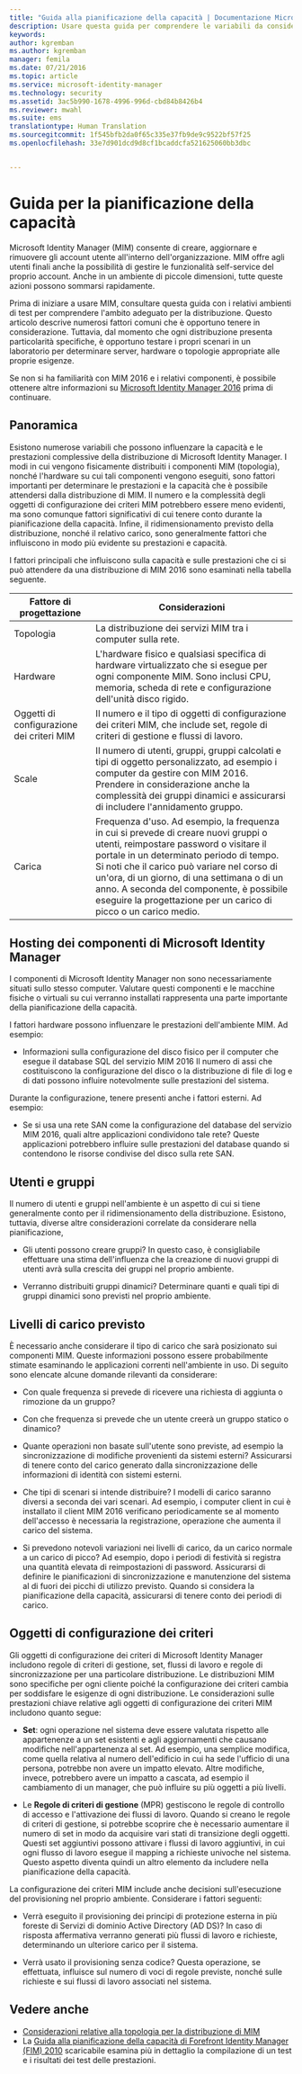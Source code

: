 ```yaml
---
title: "Guida alla pianificazione della capacità | Documentazione Microsoft"
description: Usare questa guida per comprendere le variabili da considerare prima di distribuire MIM 2016, inclusi i livelli di carico e le decisioni relative ai criteri.
keywords: 
author: kgremban
ms.author: kgremban
manager: femila
ms.date: 07/21/2016
ms.topic: article
ms.service: microsoft-identity-manager
ms.technology: security
ms.assetid: 3ac5b990-1678-4996-996d-cbd84b8426b4
ms.reviewer: mwahl
ms.suite: ems
translationtype: Human Translation
ms.sourcegitcommit: 1f545bfb2da0f65c335e37fb9de9c9522bf57f25
ms.openlocfilehash: 33e7d901dcd9d8cf1bcaddcfa521625060bb3dbc


---
```


# <a name="capacity-planning-guide"></a>Guida per la pianificazione della capacità

Microsoft Identity Manager (MIM) consente di creare, aggiornare e rimuovere gli account utente all'interno dell'organizzazione. MIM offre agli utenti finali anche la possibilità di gestire le funzionalità self-service del proprio account. Anche in un ambiente di piccole dimensioni, tutte queste azioni possono sommarsi rapidamente.

Prima di iniziare a usare MIM, consultare questa guida con i relativi ambienti di test per comprendere l'ambito adeguato per la distribuzione. Questo articolo descrive numerosi fattori comuni che è opportuno tenere in considerazione. Tuttavia, dal momento che ogni distribuzione presenta particolarità specifiche, è opportuno testare i propri scenari in un laboratorio per determinare server, hardware o topologie appropriate alle proprie esigenze.

Se non si ha familiarità con MIM 2016 e i relativi componenti, è possibile ottenere altre informazioni su [Microsoft Identity Manager 2016](/microsoft-identity-manager/understand-explore/microsoft-identity-manager-2016) prima di continuare.

## <a name="overview"></a>Panoramica
Esistono numerose variabili che possono influenzare la capacità e le prestazioni complessive della distribuzione di Microsoft Identity Manager. I modi in cui vengono fisicamente distribuiti i componenti MIM (topologia), nonché l'hardware su cui tali componenti vengono eseguiti, sono fattori importanti per determinare le prestazioni e la capacità che è possibile attendersi dalla distribuzione di MIM. Il numero e la complessità degli oggetti di configurazione dei criteri MIM potrebbero essere meno evidenti, ma sono comunque fattori significativi di cui tenere conto durante la pianificazione della capacità. Infine, il ridimensionamento previsto della distribuzione, nonché il relativo carico, sono generalmente fattori che influiscono in modo più evidente su prestazioni e capacità.

I fattori principali che influiscono sulla capacità e sulle prestazioni che ci si può attendere da una distribuzione di MIM 2016 sono esaminati nella tabella seguente.

| Fattore di progettazione | Considerazioni |
| ------------- | -------------- |
| Topologia | La distribuzione dei servizi MIM tra i computer sulla rete. |
| Hardware | L'hardware fisico e qualsiasi specifica di hardware virtualizzato che si esegue per ogni componente MIM. Sono inclusi CPU, memoria, scheda di rete e configurazione dell'unità disco rigido. |
| Oggetti di configurazione dei criteri MIM | Il numero e il tipo di oggetti di configurazione dei criteri MIM, che include set, regole di criteri di gestione e flussi di lavoro. |
| Scale | Il numero di utenti, gruppi, gruppi calcolati e tipi di oggetto personalizzato, ad esempio i computer da gestire con MIM 2016. Prendere in considerazione anche la complessità dei gruppi dinamici e assicurarsi di includere l'annidamento gruppo. |
| Carica | Frequenza d'uso. Ad esempio, la frequenza in cui si prevede di creare nuovi gruppi o utenti, reimpostare password o visitare il portale in un determinato periodo di tempo. Si noti che il carico può variare nel corso di un'ora, di un giorno, di una settimana o di un anno. A seconda del componente, è possibile eseguire la progettazione per un carico di picco o un carico medio. |


## <a name="hosting-microsoft-identity-manager-components"></a>Hosting dei componenti di Microsoft Identity Manager

I componenti di Microsoft Identity Manager non sono necessariamente situati sullo stesso computer. Valutare questi componenti e le macchine fisiche o virtuali su cui verranno installati rappresenta una parte importante della pianificazione della capacità.

I fattori hardware possono influenzare le prestazioni dell'ambiente MIM. Ad esempio:
- Informazioni sulla configurazione del disco fisico per il computer che esegue il database SQL del servizio MIM 2016 Il numero di assi che costituiscono la configurazione del disco o la distribuzione di file di log e di dati possono influire notevolmente sulle prestazioni del sistema.

Durante la configurazione, tenere presenti anche i fattori esterni. Ad esempio:
- Se si usa una rete SAN come la configurazione del database del servizio MIM 2016, quali altre applicazioni condividono tale rete? Queste applicazioni potrebbero influire sulle prestazioni del database quando si contendono le risorse condivise del disco sulla rete SAN.


## <a name="users-and-groups"></a>Utenti e gruppi
Il numero di utenti e gruppi nell'ambiente è un aspetto di cui si tiene generalmente conto per il ridimensionamento della distribuzione. Esistono, tuttavia, diverse altre considerazioni correlate da considerare nella pianificazione,

- Gli utenti possono creare gruppi? In questo caso, è consigliabile effettuare una stima dell'influenza che la creazione di nuovi gruppi di utenti avrà sulla crescita dei gruppi nel proprio ambiente.

- Verranno distribuiti gruppi dinamici? Determinare quanti e quali tipi di gruppi dinamici sono previsti nel proprio ambiente.


## <a name="expected-load-levels"></a>Livelli di carico previsto
È necessario anche considerare il tipo di carico che sarà posizionato sui componenti MIM. Queste informazioni possono essere probabilmente stimate esaminando le applicazioni correnti nell'ambiente in uso. Di seguito sono elencate alcune domande rilevanti da considerare:

- Con quale frequenza si prevede di ricevere una richiesta di aggiunta o rimozione da un gruppo?

- Con che frequenza si prevede che un utente creerà un gruppo statico o dinamico?

- Quante operazioni non basate sull'utente sono previste, ad esempio la sincronizzazione di modifiche provenienti da sistemi esterni? Assicurarsi di tenere conto del carico generato dalla sincronizzazione delle informazioni di identità con sistemi esterni.

- Che tipi di scenari si intende distribuire? I modelli di carico saranno diversi a seconda dei vari scenari. Ad esempio, i computer client in cui è installato il client MIM 2016 verificano periodicamente se al momento dell'accesso è necessaria la registrazione, operazione che aumenta il carico del sistema.

- Si prevedono notevoli variazioni nei livelli di carico, da un carico normale a un carico di picco? Ad esempio, dopo i periodi di festività si registra una quantità elevata di reimpostazioni di password. Assicurarsi di definire le pianificazioni di sincronizzazione e manutenzione del sistema al di fuori dei picchi di utilizzo previsto. Quando si considera la pianificazione della capacità, assicurarsi di tenere conto dei periodi di carico.


## <a name="policy-configuration-objects"></a>Oggetti di configurazione dei criteri

Gli oggetti di configurazione dei criteri di Microsoft Identity Manager includono regole di criteri di gestione, set, flussi di lavoro e regole di sincronizzazione per una particolare distribuzione. Le distribuzioni MIM sono specifiche per ogni cliente poiché la configurazione dei criteri cambia per soddisfare le esigenze di ogni distribuzione. Le considerazioni sulle prestazioni chiave relative agli oggetti di configurazione dei criteri MIM includono quanto segue:

- **Set**: ogni operazione nel sistema deve essere valutata rispetto alle appartenenze a un set esistenti e agli aggiornamenti che causano modifiche nell'appartenenza al set. Ad esempio, una semplice modifica, come quella relativa al numero dell'edificio in cui ha sede l'ufficio di una persona, potrebbe non avere un impatto elevato. Altre modifiche, invece, potrebbero avere un impatto a cascata, ad esempio il cambiamento di un manager, che può influire su più oggetti a più livelli.

- Le **Regole di criteri di gestione** (MPR) gestiscono le regole di controllo di accesso e l'attivazione dei flussi di lavoro. Quando si creano le regole di criteri di gestione, si potrebbe scoprire che è necessario aumentare il numero di set in modo da acquisire vari stati di transizione degli oggetti. Questi set aggiuntivi possono attivare i flussi di lavoro aggiuntivi, in cui ogni flusso di lavoro esegue il mapping a richieste univoche nel sistema. Questo aspetto diventa quindi un altro elemento da includere nella pianificazione della capacità.

La configurazione dei criteri MIM include anche decisioni sull'esecuzione del provisioning nel proprio ambiente. Considerare i fattori seguenti:

- Verrà eseguito il provisioning dei principi di protezione esterna in più foreste di Servizi di dominio Active Directory (AD DS)? In caso di risposta affermativa verranno generati più flussi di lavoro e richieste, determinando un ulteriore carico per il sistema.

- Verrà usato il provisioning senza codice? Questa operazione, se effettuata, influisce sul numero di voci di regole previste, nonché sulle richieste e sui flussi di lavoro associati nel sistema.


## <a name="see-also"></a>Vedere anche
- [Considerazioni relative alla topologia per la distribuzione di MIM](topology-considerations.md)
- La [Guida alla pianificazione della capacità di Forefront Identity Manager (FIM) 2010](http://go.microsoft.com/fwlink/?LinkId=200180) scaricabile esamina più in dettaglio la compilazione di un test e i risultati dei test delle prestazioni.



<!--HONumber=Nov16_HO2-->


